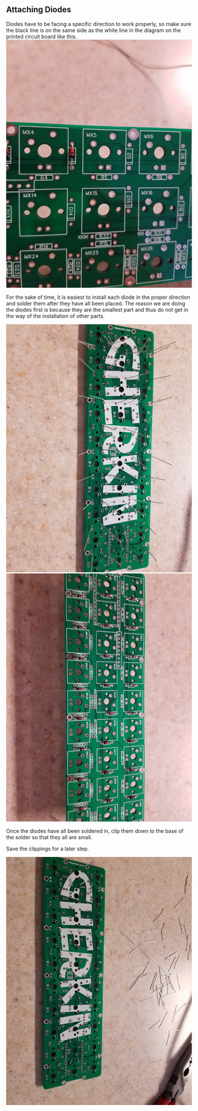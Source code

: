 ## Attaching Diodes ##

Diodes have to be facing a specific direction to work properly, so make sure the black line is on the same side as the white line in the diagram on the printed circuit board like this.
![Diode Orientation](images/photos/05-DiodeOrientation.jpg)

For the sake of time, it is easiest to install each diode in the proper direction and solder them after they have all been placed. The reason we are doing the diodes first is because they are the smallest part and thus do not get in the way of the installation of other parts.

![Diode Orientation Back](images/photos/06-DiodesBack.jpg)
![Diode Orientation Front](images/photos/07-DiodesFront.jpg)

Once the diodes have all been soldered in, clip them down to the base of the solder so that they all are small.

Save the clippings for a later step.

![Clipped Diodes](images/photos/10-ExtraClippings.jpg)
